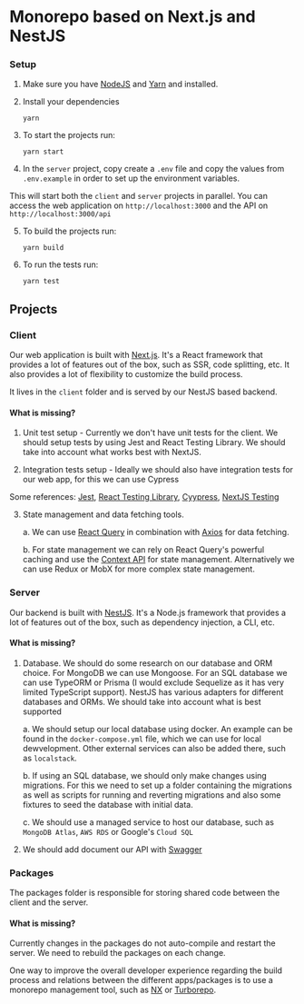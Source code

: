 # Monorepo based on Next.js and NestJS

### Setup

1. Make sure you have [NodeJS](https://nodejs.org/)  and [Yarn](https://yarnpkg.com/getting-started/install)  and installed.
2. Install your dependencies

    ```
    yarn
    ```

3. To start the projects run:

    ```
    yarn start
    ```
4. In the `server` project, copy create a `.env` file and copy the values from `.env.example` in order to set up the environment variables.

This will start both the `client` and `server` projects in parallel.
You can access the web application on `http://localhost:3000` and the API on `http://localhost:3000/api`

5. To build the projects run:
    ```
    yarn build
    ```

6. To run the tests run:
    ```
    yarn test
    ```

## Projects

### Client
Our web application is built with [Next.js](https://nextjs.org/). It's a React framework that provides a lot of features out of the box, such as SSR, code splitting, etc.
It also provides a lot of flexibility to customize the build process.

It lives in the `client` folder and is served by our NestJS based backend.

#### What is missing?
1. Unit test setup - Currently we don't have unit tests for the client. We should setup tests by using Jest and React Testing Library. We should
take into account what works best with NextJS.

2. Integration tests setup - Ideally we should also have integration tests for our web app, for this we can use Cypress

Some references:
[Jest](https://jestjs.io/docs/tutorial-react),
[React Testing Library](https://testing-library.com/docs/react-testing-library/intro),
[Cyypress](https://www.cypress.io/),
[NextJS Testing](https://nextjs.org/docs/testing)

3. State management and data fetching tools.
   
   a. We can use [React Query](https://react-query-v3.tanstack.com/) in combination with [Axios](https://github.com/axios/axios) for data fetching.
   
   b. For state management we can rely on React Query's powerful caching and use the [Context API](https://reactjs.org/docs/context.html) for state management.
   Alternatively we can use Redux or MobX for more complex state management.



### Server
Our backend is built with [NestJS](https://nestjs.com/). It's a Node.js framework that provides a lot of features out of the box, such as dependency injection, a CLI, etc.

#### What is missing?
1. Database. We should do some research on our database and ORM choice. For MongoDB we can use Mongoose.
For an SQL database we can use TypeORM or Prisma (I would exclude Sequelize as it has very limited TypeScript support).
NestJS has various adapters for different databases and ORMs. We should take into account what is best supported
   
   a. We should setup our local database using docker. An example can be found in the `docker-compose.yml` file, which we can use for local dewvelopment.
Other external services can also be added there, such as `localstack`.
   
   b. If using an SQL database, we should only make changes using migrations. For this we need to set up a folder containing the migrations as well as scripts for
running and reverting migrations and also some fixtures to seed the database with initial data.
   
   c. We should use a managed service to host our database, such as `MongoDB Atlas`, `AWS RDS` or Google's `Cloud SQL`


2. We should add document our API with [Swagger](https://docs.nestjs.com)

### Packages
The packages folder is responsible for storing shared code between the client and the server. 


#### What is missing?
Currently changes in the packages do not auto-compile and restart the server. 
We need to rebuild the packages on each change.

One way to improve the overall developer experience regarding
the build process and relations between the different apps/packages is to use a monorepo management tool, such as  [NX](https://nx.dev/) or [Turborepo](https://turborepo.org/).

